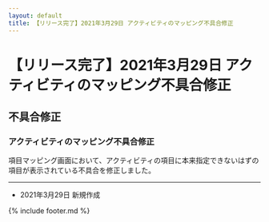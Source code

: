 ```yaml
---
layout: default
title: 【リリース完了】2021年3月29日 アクティビティのマッピング不具合修正
---
```


# 【リリース完了】2021年3月29日 アクティビティのマッピング不具合修正

## 不具合修正

### アクティビティのマッピング不具合修正

項目マッピング画面において、アクティビティの項目に本来指定できないはずの項目が表示されている不具合を修正しました。

-----
* 2021年3月29日 新規作成

{% include footer.md %}
